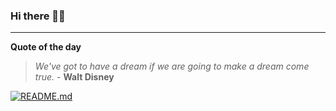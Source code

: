 ### Hi there 👋🏻


---

**Quote of the day**

> *We've got to have a dream if we are going to make a dream come true.* - **Walt Disney** 

[![README.md](https://github.com/marcolovazzano/marcolovazzano/actions/workflows/readme.yml/badge.svg?branch=main)](https://github.com/marcolovazzano/marcolovazzano/actions/workflows/readme.yml)
